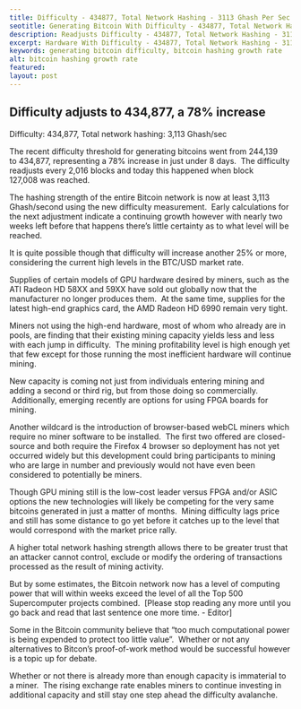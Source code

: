 ```yaml
---
title: Difficulty - 434877, Total Network Hashing - 3113 Ghash Per Sec
seotitle: Generating Bitcoin With Difficulty - 434877, Total Network Hashing - 3113 Ghash Per Sec
description: Readjusts Difficulty - 434877, Total Network Hashing - 3113 Ghash Per Sec
excerpt: Hardware With Difficulty - 434877, Total Network Hashing - 3113 Ghash Per Sec.
keywords: generating bitcoin difficulty, bitcoin hashing growth rate
alt: bitcoin hashing growth rate
featured: 
layout: post
---
```


<h2>Difficulty adjusts to 434,877, a 78% increase</h2>

<p>Difficulty: 434,877, Total network hashing: 3,113 Ghash/sec<p>

<p>The recent difficulty threshold for generating bitcoins went from 244,139 to 434,877, representing a 78% increase in just under 8 days.  The difficulty readjusts every 2,016 blocks and today this happened when block 127,008 was reached.<p>

<p>The hashing strength of the entire Bitcoin network is now at least 3,113 Ghash/second using the new difficulty measurement.  Early calculations for the next adjustment indicate a continuing growth however with nearly two weeks left before that happens there’s little certainty as to what level will be reached.  <p>

<p>It is quite possible though that difficulty will increase another 25% or more, considering the current high levels in the BTC/USD market rate.<p>

<p>Supplies of certain models of GPU hardware desired by miners, such as the ATI Radeon HD 58XX and 59XX have sold out globally now that the manufacturer no longer produces them.  At the same time, supplies for the latest high-end graphics card, the AMD Radeon HD 6990 remain very tight.<p>

<p>Miners not using the high-end hardware, most of whom who already are in pools, are finding that their existing mining capacity yields less and less with each jump in difficulty.  The mining profitability level is high enough yet that few except for those running the most inefficient hardware will continue mining.<p>

<p>New capacity is coming not just from individuals entering mining and adding a second or third rig, but from those doing so commercially.  Additionally, emerging recently are options for using FPGA boards for mining.  <p>

<p>Another wildcard is the introduction of browser-based webCL miners which require no miner software to be installed.  The first two offered are closed-source and both require the Firefox 4 browser so deployment has not yet occurred widely but this development could bring participants to mining who are large in number and previously would not have even been considered to potentially be miners.<p>

<p>Though GPU mining still is the low-cost leader versus FPGA and/or ASIC options the new technologies will likely be competing for the very same bitcoins generated in just a matter of months.  Mining difficulty lags price and still has some distance to go yet before it catches up to the level that would correspond with the market price rally.<p>

<p>A higher total network hashing strength allows there to be greater trust that an attacker cannot control, exclude or modify the ordering of transactions processed as the result of mining activity.  <p>

<p>But by some estimates, the Bitcoin network now has a level of computing power that will within weeks exceed the level of all the Top 500 Supercomputer projects combined.  [Please stop reading any more until you go back and read that last sentence one more time. - Editor]<p>

<p>Some in the Bitcoin community believe that “too much computational power is being expended to protect too little value”.  Whether or not any alternatives to Bitcon’s proof-of-work method would be successful however is a topic up for debate.<p>

<p>Whether or not there is already more than enough capacity is immaterial to a miner.  The rising exchange rate enables miners to continue investing in additional capacity and still stay one step ahead the difficulty avalanche.<p>

